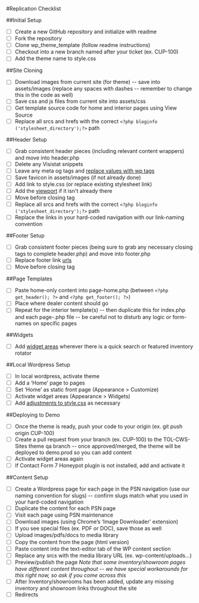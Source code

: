 #Replication Checklist

##Initial Setup
- [ ] Create a new GitHub repository and initialize with readme
- [ ] Fork the repository
- [ ] Clone wp_theme_template (follow readme instructions)
- [ ] Checkout into a new branch named after your ticket (ex. CUP-100)
- [ ] Add the theme name to style.css

##Site Cloning
- [ ] Download images from current site (for theme) -- save into assets/images (replace any spaces with dashes -- remember to change this in the code as well)
- [ ] Save css and js files from current site into assets/css
- [ ] Get template source code for home and interior pages using View Source
- [ ] Replace all srcs and hrefs with the correct `<?php bloginfo ('stylesheet_directory');?>` path

##Header Setup
- [ ] Grab consistent header pieces (including relevant content wrappers) and move into header.php
- [ ] Delete any Visistat snippets
- [ ] Leave any meta og tags and [replace values with wp tags](https://github.dominionenterprises.com/jaclyn-smith/wp-theme-template/blob/master/docs/SNIPPETS.md#meta-tag-replacement)
- [ ] Save favicon in assets/images (if not already done)
- [ ] Add link to style.css (or replace existing stylesheet link)
- [ ] Add the [viewport](https://github.dominionenterprises.com/jaclyn-smith/wp-theme-template/blob/master/docs/SNIPPETS.md#viewport) if it isn't already there
- [ ] Move <?php wp_head();?> before closing </head> tag
- [ ] Replace all srcs and hrefs with the correct `<?php bloginfo ('stylesheet_directory');?>` path
- [ ] Replace the links in your hard-coded navigation with our link-naming convention

##Footer Setup
- [ ] Grab consistent footer pieces (being sure to grab any necessary closing tags to complete header.php) and move into footer.php
- [ ] Replace footer link [urls](https://github.dominionenterprises.com/jaclyn-smith/wp-theme-template/blob/master/docs/SNIPPETS.md#footer-urls)
- [ ] Move <?php wp_footer();?> before closing </body> tag

##Page Templates
- [ ] Paste home-only content into page-home.php (between `<?php get_header(); ?>` and `<?php get_footer(); ?>`)
- [ ] Place <?php do_action( 'cws_content' ); ?> where dealer content should go
- [ ] Repeat for the interior template(s) -- then duplicate this for index.php and each page-.php file -- be careful not to disturb any logic or form-names on specific pages

##Widgets
- [ ] Add [widget areas](https://github.dominionenterprises.com/jaclyn-smith/wp-theme-template/blob/master/docs/SNIPPETS.md#widget-areas) wherever there is a quick search or featured inventory rotator

##Local Wordpress Setup
- [ ] In local wordpress, activate theme
- [ ] Add a ‘Home’ page to pages
- [ ] Set ‘Home’ as static front page (Appearance > Customize)
- [ ] Activate widget areas (Appearance > Widgets)
- [ ] Add [adjustments to style.css](https://github.dominionenterprises.com/jaclyn-smith/wp-theme-template/blob/master/docs/SNIPPETS.md#featured-inventory-style-adjustments) as necessary

##Deploying to Demo
- [ ] Once the theme is ready, push your code to your origin (ex. git push origin CUP-100)
- [ ] Create a pull request from your branch (ex. CUP-100) to the TOL-CWS-Sites theme qa branch -- once approved/merged, the theme will be deployed to demo.prod so you can add content
- [ ] Activate widget areas again
- [ ] If Contact Form 7 Honeypot plugin is not installed, add and activate it

##Content Setup
- [ ] Create a Wordpress page for each page in the PSN navigation (use our naming convention for slugs) -- confirm slugs match what you used in your hard-coded navigation
- [ ] Duplicate the content for each PSN page
- [ ] Visit each page using PSN maintenance
- [ ] Download images (using Chrome’s ‘Image Downloader’ extension)
- [ ] If you see special files (ex. PDF or DOC), save those as well
- [ ] Upload images/pdfs/docs to media library
- [ ] Copy the content from the page (html version)
- [ ] Paste content into the text-editor tab of the WP content section
- [ ] Replace any srcs with the media library URL (ex. wp-content/uploads…)
- [ ] Preview/publish the page
*Note that some inventory/showroom pages have different content throughout -- we have special workarounds for this right now, so ask if you come across this*
- [ ] After Inventory/showrooms has been added, update any missing inventory and showroom links throughout the site
- [ ] Redirects
